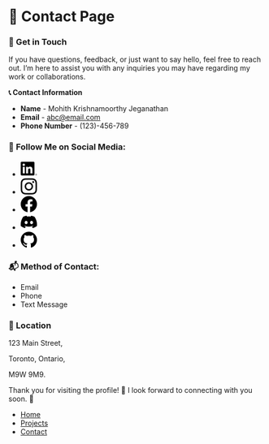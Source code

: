 # 📄 Contact Page

### 🤝 Get in Touch
If you have questions, feedback, or just want to say hello, feel free to reach out. I’m here to assist you with any inquiries you may have regarding my work or collaborations.


**📞 Contact Information**

- **Name** - Mohith Krishnamoorthy Jeganathan
- **Email** - abc@email.com
- **Phone Number** - (123)-456-789

### 📲 Follow Me on Social Media:

- ![LinkedIn](images/linkedin.png) 
- ![Instagram](images/instagram.png) 
- ![Facebook](images/facebook.png) 
- ![Discord](images/discord.png) 
- ![GitHub](images/github.png) 

### 📬 Method of Contact:

- Email
- Phone
- Text Message

### 📍 Location
123 Main Street,

Toronto, Ontario, 

M9W 9M9.

Thank you for visiting the profile! 🌟 I look forward to connecting with you soon. 🤝

- [Home](index.markdown)
- [Projects](projects.markdown)
- [Contact](contact.markdown)